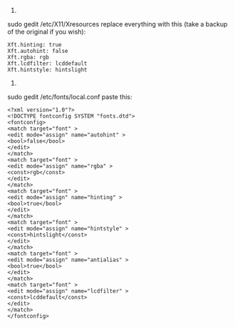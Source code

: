 1.
sudo gedit /etc/X11/Xresources
replace everything with this (take a backup of the original if you wish):
```
Xft.hinting: true
Xft.autohint: false
Xft.rgba: rgb
Xft.lcdfilter: lcddefault
Xft.hintstyle: hintslight
```
1.
sudo gedit /etc/fonts/local.conf
paste this:
```
<?xml version="1.0"?>    
<!DOCTYPE fontconfig SYSTEM "fonts.dtd">   
<fontconfig>    
<match target="font" >    
<edit mode="assign" name="autohint" >    
<bool>false</bool>
</edit>    
</match>    
<match target="font" >    
<edit mode="assign" name="rgba" >    
<const>rgb</const>
</edit>    
</match>    
<match target="font" >    
<edit mode="assign" name="hinting" >    
<bool>true</bool>
</edit>    
</match>    
<match target="font" >    
<edit mode="assign" name="hintstyle" >    
<const>hintslight</const>
</edit>    
</match>    
<match target="font" >    
<edit mode="assign" name="antialias" >    
<bool>true</bool>
</edit>    
</match>    
<match target="font" >    
<edit mode="assign" name="lcdfilter" >    
<const>lcddefault</const>
</edit>    
</match>    
</fontconfig>  
```
